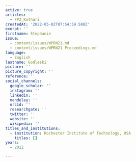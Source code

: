 ```yaml
---
active: true
articles:
  - FP2_Kothari
createdAt: '2022-05-02T07:54:59.508Z'
exerpt: ''
firstname: Stephanie
issue:
  - content/issues/WPRN21.md
  - content/issues/WPRN21 Proceedings.md
language:
  - English
lastname: Godleski
picture: ''
picture_copyright: ''
reference: ''
social_channels:
  google_scholar: ''
  instagram: ''
  linkedin: ''
  mendeley: ''
  orcid: ''
  researchgate: ''
  twitter: ''
  website: ''
  wikipedia: ''
titles_and_institutions:
  - institution: Rochester Institute of Technology, USA
    titles: []
years:
  - 2022

---
```

